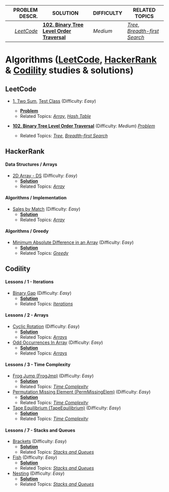 | PROBLEM DESCR. | SOLUTION | DIFFICULTY | RELATED TOPICS |
|---:|---|---|---|
| [*LeetCode*](https://leetcode.com/problems/binary-tree-level-order-traversal/) | [**102. Binary Tree Level Order Traversal**](https://github.com/cenkc/leetcode-studies/blob/master/src/main/java/com/cenkc/leetcode/study/all/BinaryTreeLevelOrderTraversal.java) | *Medium* | [*Tree*](https://leetcode.com/tag/tree/), [*Breadth-first Search*](https://leetcode.com/tag/breadth-first-search/) |

# Algorithms ([LeetCode](https://github.com/cenkc/algorithms/edit/main/test.md), [HackerRank](https://github.com/cenkc/algorithms#hackerrank) & [Codility](https://github.com/cenkc/algorithms#codility) studies & solutions)

## LeetCode
* [1. Two Sum](https://github.com/cenkc/leetcode-studies/blob/master/src/main/java/com/cenkc/leetcode/study/all/TwoSum.java), [Test Class](https://github.com/cenkc/leetcode-studies/blob/master/src/test/java/com/cenkc/leetcode/study/all/TwoSumTest.java) (Difficulty: *Easy*)
    * [**Problem**](https://leetcode.com/problems/two-sum/)
    * Related Topics: [*Array*](https://leetcode.com/tag/array/), [*Hash Table*](https://leetcode.com/tag/hash-table/)

* [**102. Binary Tree Level Order Traversal**](https://leetcode.com/problems/binary-tree-level-order-traversal/) (Difficulty: *Medium*) [*Problem*](https://github.com/cenkc/leetcode-studies/blob/master/src/main/java/com/cenkc/leetcode/study/all/BinaryTreeLevelOrderTraversal.java)
    * Related Topics: [*Tree*](https://leetcode.com/tag/tree/), [*Breadth-first Search*](https://leetcode.com/tag/breadth-first-search/) 


## HackerRank
#### Data Structures / Arrays
* [2D Array - DS](https://www.hackerrank.com/challenges/2d-array/problem) (Difficulty: *Easy*)
    * [**Solution**](https://github.com/cenkc/algorithms/blob/main/hackerrank/src/datastructures/arrays/TwoDArrayDS.java)
    * Related Topics: [*Array*](https://www.hackerrank.com/domains/data-structures/arrays)
#### Algorithms / Implementation
* [Sales by Match](https://www.hackerrank.com/challenges/sock-merchant/problem) (Difficulty: *Easy*)
    * [**Solution**](https://github.com/cenkc/algorithms/blob/main/hackerrank/src/algorithms/implementation/SalesByMatch.java)
    * Related Topics: [*Array*](https://www.hackerrank.com/domains/data-structures/arrays)
#### Algorithms / Greedy
* [Minimum Absolute Difference in an Array](https://www.hackerrank.com/challenges/minimum-absolute-difference-in-an-array/problem) (Difficulty: *Easy*)
    * [**Solution**](https://github.com/cenkc/algorithms/blob/main/hackerrank/src/algorithms/greedy/MinAbsDiffInAnArray.java)
    * Related Topics: [*Greedy*](https://www.hackerrank.com/domains/algorithms/greedy)

## Codility
#### Lessons / 1 - Iterations
* [Binary Gap](https://app.codility.com/programmers/lessons/1-iterations/binary_gap/) (Difficulty: *Easy*)
    * [**Solution**](https://github.com/cenkc/algorithms/blob/main/codility/src/lessons/iterations/BinaryGap.java)
    * Related Topics: [*Iterations*](https://app.codility.com/programmers/lessons/1-iterations/)
#### Lessons / 2 - Arrays
* [Cyclic Rotation](https://app.codility.com/programmers/lessons/2-arrays/cyclic_rotation/) (Difficulty: *Easy*)
    * [**Solution**](https://github.com/cenkc/algorithms/blob/main/codility/src/lessons/arrays/CyclicRotation.java)
    * Related Topics: [*Arrays*](https://app.codility.com/programmers/lessons/2-arrays/)
* [Odd Occurrences In Array](https://app.codility.com/programmers/lessons/2-arrays/odd_occurrences_in_array/) (Difficulty: *Easy*)
    * [**Solution**](https://github.com/cenkc/algorithms/blob/main/codility/src/lessons/arrays/OddOccurrencesInArray.java)
    * Related Topics: [*Arrays*](https://app.codility.com/programmers/lessons/2-arrays/)
#### Lessons / 3 - Time Complexity
* [Frog Jump (FrogJmp)](https://app.codility.com/programmers/lessons/3-time_complexity/frog_jmp/) (Difficulty: *Easy*)
    * [**Solution**](https://github.com/cenkc/algorithms/blob/main/codility/src/lessons/timecomplexity/FrogJmp.java)
    * Related Topics: [*Time Complexity*](https://app.codility.com/programmers/lessons/3-time_complexity/)
* [Permutation Missing Element (PermMissingElem)](https://app.codility.com/programmers/lessons/3-time_complexity/perm_missing_elem/) (Difficulty: *Easy*)
    * [**Solution**](https://github.com/cenkc/algorithms/blob/main/codility/src/lessons/timecomplexity/PermMissingElem.java)
    * Related Topics: [*Time Complexity*](https://app.codility.com/programmers/lessons/3-time_complexity/)
* [Tape Equilibrium (TapeEquilibrium)](https://app.codility.com/programmers/lessons/3-time_complexity/tape_equilibrium/) (Difficulty: *Easy*)
    * [**Solution**](https://github.com/cenkc/algorithms/blob/main/codility/src/lessons/timecomplexity/TapeEquilibrium.java)
    * Related Topics: [*Time Complexity*](https://app.codility.com/programmers/lessons/3-time_complexity/)
#### Lessons / 7 - Stacks and Queues
* [Brackets](https://app.codility.com/programmers/lessons/7-stacks_and_queues/brackets/) (Difficulty: *Easy*)
    * [**Solution**](https://github.com/cenkc/algorithms/blob/main/codility/src/lessons/stacksandqueues/Brackets.java)
    * Related Topics: [*Stacks and Queues*](https://app.codility.com/programmers/lessons/7-stacks_and_queues/)
* [Fish](https://app.codility.com/programmers/lessons/7-stacks_and_queues/fish/) (Difficulty: *Easy*)
    * [**Solution**](https://github.com/cenkc/algorithms/blob/main/codility/src/lessons/stacksandqueues/Fish.java)
    * Related Topics: [*Stacks and Queues*](https://app.codility.com/programmers/lessons/7-stacks_and_queues/)
* [Nesting](https://app.codility.com/programmers/lessons/7-stacks_and_queues/nesting/) (Difficulty: *Easy*)
    * [**Solution**](https://github.com/cenkc/algorithms/blob/main/codility/src/lessons/stacksandqueues/Nesting.java)
    * Related Topics: [*Stacks and Queues*](https://app.codility.com/programmers/lessons/7-stacks_and_queues/)
